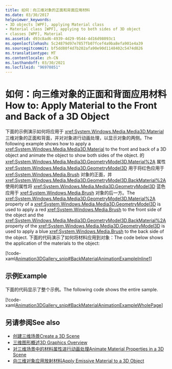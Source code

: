 ```yaml
---
title: 如何：向三维对象的正面和背面应用材料
ms.date: 03/30/2017
helpviewer_keywords:
- 3D objects [WPF], applying Material class
- Material class [WPF], applying to both sides of 3D object
- classes [WPF], Material
ms.assetid: d93c8ad6-4939-4d29-9544-4d16d98093c1
ms.openlocfilehash: 5c24879d97e7857fb07fcef4a9ba8efa901e4a39
ms.sourcegitcommit: bf5dd80f4d7b202afa90e90d1148402c5474d826
ms.translationtype: MT
ms.contentlocale: zh-CN
ms.lasthandoff: 03/30/2021
ms.locfileid: "96970851"
---
```

# <a name="how-to-apply-material-to-the-front-and-back-of-a-3d-object"></a><span data-ttu-id="fe07c-102">如何：向三维对象的正面和背面应用材料</span><span class="sxs-lookup"><span data-stu-id="fe07c-102">How to: Apply Material to the Front and Back of a 3D Object</span></span>
<span data-ttu-id="fe07c-103">下面的示例演示如何将应用于 <xref:System.Windows.Media.Media3D.Material> 三维对象的正面和背面，并对对象进行动画处理，以显示对象的两侧。</span><span class="sxs-lookup"><span data-stu-id="fe07c-103">The following example shows how to apply a <xref:System.Windows.Media.Media3D.Material> to the front and back of a 3D object and animate the object to show both sides of the object.</span></span> <span data-ttu-id="fe07c-104">的 <xref:System.Windows.Media.Media3D.GeometryModel3D.Material%2A> 属性 <xref:System.Windows.Media.Media3D.GeometryModel3D> 用于将红色应用于 <xref:System.Windows.Media.Brush> 对象的正面，并 <xref:System.Windows.Media.Media3D.GeometryModel3D.BackMaterial%2A> 使用的属性将 <xref:System.Windows.Media.Media3D.GeometryModel3D> 蓝色应用于 <xref:System.Windows.Media.Brush> 对象的后一方。</span><span class="sxs-lookup"><span data-stu-id="fe07c-104">The <xref:System.Windows.Media.Media3D.GeometryModel3D.Material%2A> property of a <xref:System.Windows.Media.Media3D.GeometryModel3D> is used to apply a red <xref:System.Windows.Media.Brush> to the front side of the object and the <xref:System.Windows.Media.Media3D.GeometryModel3D.BackMaterial%2A> property of the <xref:System.Windows.Media.Media3D.GeometryModel3D> is used to apply a blue <xref:System.Windows.Media.Brush> to the back side of the object.</span></span> <span data-ttu-id="fe07c-105">下面的代码演示了如何将材料应用到对象：</span><span class="sxs-lookup"><span data-stu-id="fe07c-105">The code below shows the application of the materials to the object:</span></span>  
  
 [!code-xaml[Animation3DGallery_snip#BackMaterialAnimationExampleInline1](~/samples/snippets/csharp/VS_Snippets_Wpf/Animation3DGallery_snip/CS/BackMaterialAnimationExample.xaml#backmaterialanimationexampleinline1)]  
  
## <a name="example"></a><span data-ttu-id="fe07c-106">示例</span><span class="sxs-lookup"><span data-stu-id="fe07c-106">Example</span></span>  
 <span data-ttu-id="fe07c-107">下面的代码显示了整个示例。</span><span class="sxs-lookup"><span data-stu-id="fe07c-107">The following code shows the entire sample.</span></span>  
  
 [!code-xaml[Animation3DGallery_snip#BackMaterialAnimationExampleWholePage](~/samples/snippets/csharp/VS_Snippets_Wpf/Animation3DGallery_snip/CS/BackMaterialAnimationExample.xaml#backmaterialanimationexamplewholepage)]  
  
## <a name="see-also"></a><span data-ttu-id="fe07c-108">另请参阅</span><span class="sxs-lookup"><span data-stu-id="fe07c-108">See also</span></span>

- [<span data-ttu-id="fe07c-109">创建三维场景</span><span class="sxs-lookup"><span data-stu-id="fe07c-109">Create a 3D Scene</span></span>](how-to-create-a-3-d-scene.md)
- [<span data-ttu-id="fe07c-110">三维图形概述</span><span class="sxs-lookup"><span data-stu-id="fe07c-110">3D Graphics Overview</span></span>](3-d-graphics-overview.md)
- [<span data-ttu-id="fe07c-111">对三维场景中的材料属性进行动画处理</span><span class="sxs-lookup"><span data-stu-id="fe07c-111">Animate Material Properties in a 3D Scene</span></span>](how-to-animate-material-properties-in-a-3-d-scene.md)
- [<span data-ttu-id="fe07c-112">向三维对象应用放射材料</span><span class="sxs-lookup"><span data-stu-id="fe07c-112">Apply Emissive Material to a 3D Object</span></span>](how-to-apply-emissive-material-to-a-3-d-object.md)
